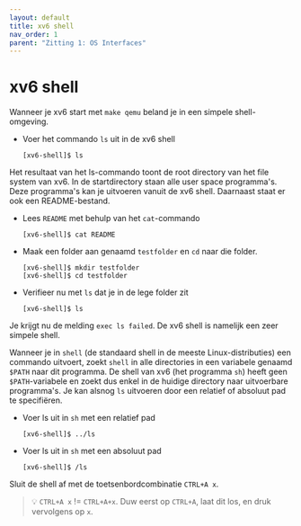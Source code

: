 ```yaml
---
layout: default
title: xv6 shell
nav_order: 1
parent: "Zitting 1: OS Interfaces"
---
```


# xv6 shell

Wanneer je xv6 start met ```make qemu``` beland je in een simpele shell-omgeving.

* Voer het commando ``ls`` uit in de xv6 shell

    ```console
    [xv6-shell]$ ls
    ```

Het resultaat van het ls-commando toont de root directory van het file system van xv6. In de startdirectory staan alle user space programma's. Deze programma's kan je uitvoeren vanuit de xv6 shell.
Daarnaast staat er ook een README-bestand.

* Lees `README` met behulp van het `cat`-commando

    ```console
    [xv6-shell]$ cat README
    ```

* Maak een folder aan genaamd `testfolder` en `cd` naar die folder.
  
  ```console
  [xv6-shell]$ mkdir testfolder
  [xv6-shell]$ cd testfolder
  ```

* Verifieer nu met `ls` dat je in de lege folder zit
  
    ```console
    [xv6-shell]$ ls
    ```

Je krijgt nu de melding `exec ls failed`. De xv6 shell is namelijk een zeer simpele shell.

Wanneer je in `shell` (de standaard shell in de meeste Linux-distributies) een commando uitvoert, zoekt `shell` in alle directories in een variabele genaamd `$PATH` naar dit programma.
De shell van xv6 (het programma `sh`) heeft geen `$PATH`-variabele en zoekt dus enkel in de huidige directory naar uitvoerbare programma's.
Je kan alsnog `ls` uitvoeren door een relatief of absoluut pad te specifiëren.

* Voer ls uit in `sh` met een relatief pad

    ```console
    [xv6-shell]$ ../ls
    ```

* Voer ls uit in `sh` met een absoluut pad

    ```console
    [xv6-shell]$ /ls
    ```

Sluit de shell af met de toetsenbordcombinatie ```CTRL+A x```.

> :bulb: ```CTRL+A x``` != ```CTRL+A+x```. Duw eerst op ```CTRL+A```, laat dit los, en druk vervolgens op ```x```.
